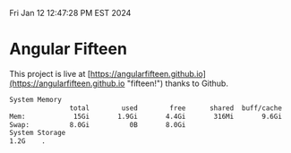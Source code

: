 Fri Jan 12 12:47:28 PM EST 2024

# Angular Fifteen


This project is live at [https://angularfifteen.github.io](https://angularfifteen.github.io "fifteen!") thanks to Github.

```bash
System Memory
               total        used        free      shared  buff/cache   available
Mem:            15Gi       1.9Gi       4.4Gi       316Mi       9.6Gi        13Gi
Swap:          8.0Gi          0B       8.0Gi
System Storage
1.2G	.
```
